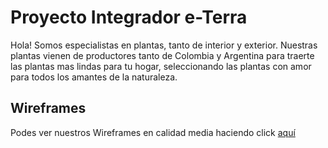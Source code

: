 # Proyecto Integrador e-Terra
Hola! Somos especialistas en plantas, tanto de interior y exterior. Nuestras plantas vienen de productores tanto de Colombia y Argentina para traerte las plantas mas lindas para tu hogar, seleccionando las plantas con amor para todos los amantes de la naturaleza.

## Wireframes
Podes ver nuestros Wireframes en calidad media haciendo click [aquí](https://drive.google.com/drive/folders/1kYVnWeOyp1OJHze5wTfM4jjTg_oQXIn_?usp=share_link)


